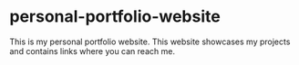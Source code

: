 # personal-portfolio-website

This is my personal portfolio website. This website showcases my projects and contains links where you can reach me. 
